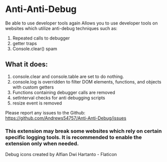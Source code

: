 # Anti-Anti-Debug

Be able to use developer tools again
Allows you to use developer tools on websites which utilize anti-debug techniques such as:

1. Repeated calls to debugger
2. getter traps
3. Console.clear() spam

## What it does:

1. console.clear and console.table are set to do nothing.
2. console.log is overridden to filter DOM elements, functions, and objects with custom getters
3. Functions containing debugger calls are removed
4. setInterval checks for anti debugging scripts
5. resize event is removed

Please report any issues to the Github:
https://github.com/Andrews54757/Anti-Anti-Debug/issues

### This extension may break some websites which rely on certain specific logging tools. It is recommended to enable the extension only when needed.

Debug icons created by Alfian Dwi Hartanto - Flaticon
